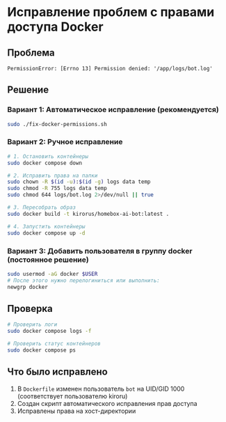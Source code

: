 # Исправление проблем с правами доступа Docker

## Проблема
```
PermissionError: [Errno 13] Permission denied: '/app/logs/bot.log'
```

## Решение

### Вариант 1: Автоматическое исправление (рекомендуется)
```bash
sudo ./fix-docker-permissions.sh
```

### Вариант 2: Ручное исправление
```bash
# 1. Остановить контейнеры
sudo docker compose down

# 2. Исправить права на папки
sudo chown -R $(id -u):$(id -g) logs data temp
sudo chmod -R 755 logs data temp
sudo chmod 644 logs/bot.log 2>/dev/null || true

# 3. Пересобрать образ
sudo docker build -t kirorus/homebox-ai-bot:latest .

# 4. Запустить контейнеры
sudo docker compose up -d
```

### Вариант 3: Добавить пользователя в группу docker (постоянное решение)
```bash
sudo usermod -aG docker $USER
# После этого нужно перелогиниться или выполнить:
newgrp docker
```

## Проверка
```bash
# Проверить логи
sudo docker compose logs -f

# Проверить статус контейнеров
sudo docker compose ps
```

## Что было исправлено
1. В `Dockerfile` изменен пользователь `bot` на UID/GID 1000 (соответствует пользователю kiroru)
2. Создан скрипт автоматического исправления прав доступа
3. Исправлены права на хост-директории
